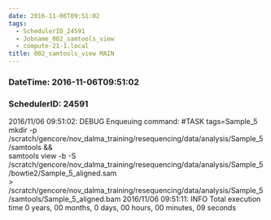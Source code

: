 ```yaml
---
date: 2016-11-06T09:51:02
tags:
  - SchedulerID_24591
  - Jobname_002_samtools_view
  - compute-21-1.local
title: 002_samtools_view MAIN
---
```


### DateTime: 2016-11-06T09:51:02
### SchedulerID: 24591


2016/11/06 09:51:02: DEBUG Enqueuing command:
	#TASK tags=Sample_5
mkdir -p /scratch/gencore/nov_dalma_training/resequencing/data/analysis/Sample_5/samtools && \
    samtools view -b -S /scratch/gencore/nov_dalma_training/resequencing/data/analysis/Sample_5/bowtie2/Sample_5_aligned.sam \
    > /scratch/gencore/nov_dalma_training/resequencing/data/analysis/Sample_5/samtools/Sample_5_aligned.bam
 2016/11/06 09:51:11: INFO Total execution time 0 years, 00 months, 0 days, 00 hours, 00 minutes, 09 seconds
 
